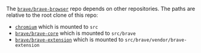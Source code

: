 The [`brave/brave-browser`](https://github.com/brave/brave-browser) repo depends on other repositories.  The paths are relative to the root clone of this repo:

* [`chromium`](https://chromium.googlesource.com/chromium/src.git) which is mounted to `src`
* [`brave/brave-core`](https://github.com/brave/antimuon) which is mounted to `src/brave`
* [`brave/brave-extension`](https://github.com/brave/brave-extension) which is mounted to `src/brave/vendor/brave-extension`

